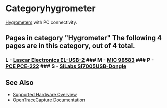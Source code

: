 # Categoryhygrometer

[Hygrometers](http://en.wikipedia.org/wiki/Hygrometer) with PC connectivity. 
## Pages in category "Hygrometer" The following 4 pages are in this category, out of 4 total. 
### L \- [Lascar Electronics EL-USB-2](Lascar_Electronics_EL-USB-2.html "Lascar Electronics EL-USB-2") ### M \- [MIC 98583](MIC_98583.html "MIC 98583") ### P \- [PCE PCE-222](PCE_PCE-222.html "PCE PCE-222") ### S \- [SiLabs Si7005USB-Dongle](SiLabs_Si7005USB-Dongle.html "SiLabs Si7005USB-Dongle")

## See Also
- [Supported Hardware Overview](../supported-hardware.md)
- [OpenTraceCapture Documentation](../../opentracecapture/overview.md)
